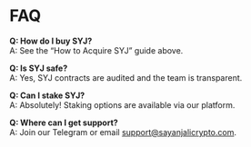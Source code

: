 # FAQ

**Q: How do I buy SYJ?**  
A: See the “How to Acquire SYJ” guide above.

**Q: Is SYJ safe?**  
A: Yes, SYJ contracts are audited and the team is transparent.

**Q: Can I stake SYJ?**  
A: Absolutely! Staking options are available via our platform.

**Q: Where can I get support?**  
A: Join our Telegram or email [support@sayanjalicrypto.com](mailto:support@sayanjalicrypto.com).